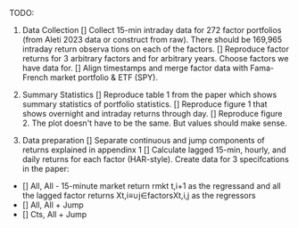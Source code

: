 TODO:

1. Data Collection
[] Collect 15-min intraday data for 272 factor portfolios (from Aleti 2023 data or construct from raw). There should be 169,965 intraday return observa tions on
each of the factors.
[] Reproduce factor returns for 3 arbitrary factors and for arbitrary years. Choose factors we have data for.
[] Align timestamps and merge factor data with Fama-French market portfolio & ETF (SPY).

2. Summary Statistics
[] Reproduce table 1 from the paper which shows summary statistics of portfolio statistics.
[] Reproduce figure 1 that shows overnight and intraday returns through day.
[] Reproduce figure 2. The plot doesn't have to be the same. But values should make sense.

3. Data preparation
[] Separate continuous and jump components of returns explained in appendinx 1
[] Calculate lagged 15-min, hourly, and daily returns for each factor (HAR-style). Create data for 3 specifcations in the paper:
- [] All, All - 15-minute market return rmkt t,i+1 as the regressand and all the lagged factor returns Xt,i≡∪j∈factorsXt,i,j as the regressors
- [] All, All + Jump 
- [] Cts, All + Jump 

